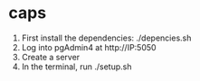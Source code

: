 # caps

1. First install the dependencies: ./depencies.sh
2. Log into pgAdmin4 at http://IP:5050
3. Create a server
4. In the terminal, run ./setup.sh
